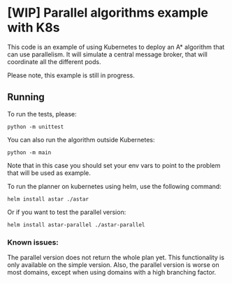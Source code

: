 # [WIP] Parallel algorithms example with K8s

This code is an example of using Kubernetes to deploy an A* algorithm that can use parallelism. 
It will simulate a central message broker, that will coordinate all the different pods.

Please note, this example is still in progress.

## Running

To run the tests, please:

    python -m unittest

You can also run the algorithm outside Kubernetes:

    python -m main

Note that in this case you should set your env vars to point to the problem that will be used as example.

To run the planner on kubernetes using helm, use the following command:

    helm install astar ./astar

Or if you want to test the parallel version:

    helm install astar-parallel ./astar-parallel

### Known issues:
The parallel version does not return the whole plan yet. This functionality is only available on the simple version.
Also, the parallel version is worse on most domains, except when using domains with a high branching factor.